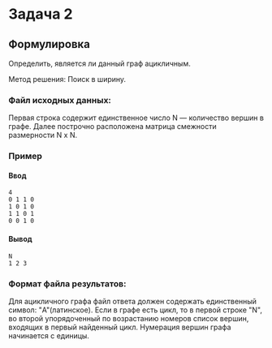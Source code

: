 # Задача 2

## Формулировка

Определить, является ли данный граф ацикличным.

Метод решения: Поиск в ширину.

### Файл исходных данных:

Первая строка содержит единственное число N — количество вершин в графе. Далее построчно расположена матрица смежности размерности N x N.

### Пример

#### Ввод

```
4
0 1 1 0
1 0 1 0
1 1 0 1
0 0 1 0
```

#### Вывод

```
N
1 2 3
```

### Формат файла результатов:

Для ацикличного графа файл ответа должен содержать единственный символ: "A"(латинское). Если в графе есть цикл, то в первой строке "N", во второй упорядоченный по возрастанию номеров список вершин, входящих в первый найденный цикл. Нумерация вершин графа начинается с единицы.
